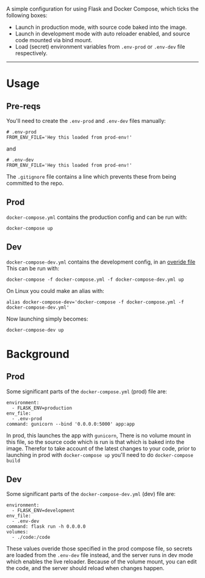 A simple configuration for using Flask and Docker Compose, which ticks the following boxes:

- Launch in production mode, with source code baked into the image.
- Launch in development mode with auto reloader enabled, and source code mounted via bind mount.
- Load (secret) environment variables from `.env-prod` or `.env-dev` file respectively.
---

Usage
=====

Pre-reqs
--------

You'll need to create the `.env-prod` and `.env-dev` files manually:

    # .env-prod
    FROM_ENV_FILE='Hey this loaded from prod-env!'

and

    # .env-dev
    FROM_ENV_FILE='Hey this loaded from prod-env!'

The `.gitignore` file contains a line which prevents these from being committed to the repo.

Prod
----

`docker-compose.yml` contains the production config and can be run with:

    docker-compose up

Dev
---

`docker-compose-dev.yml` contains the development config, in an [overide file](https://docs.docker.com/compose/extends/) This can be run with:

    docker-compose -f docker-compose.yml -f docker-compose-dev.yml up

On Linux you could make an alias with:

    alias docker-compose-dev='docker-compose -f docker-compose.yml -f docker-compose-dev.yml'

Now launching simply becomes:

    docker-compose-dev up

Background
==========

Prod 
----

Some significant parts of the `docker-compose.yml` (prod) file are:

    environment:
      - FLASK_ENV=production
    env_file:
      - .env-prod
    command: gunicorn --bind '0.0.0.0:5000' app:app

In prod, this launches the app with `gunicorn`,  There is no volume mount in this file, so the source code which is run is that which is baked into the image.  Therefor to take account of the latest changes to your code, prior to launching in prod with `docker-compose up` you'll need to do `docker-compose build`

Dev
---

Some significant parts of the `docker-compose-dev.yml` (dev) file are:

    environment:
      - FLASK_ENV=development
    env_file:
      - .env-dev
    command: flask run -h 0.0.0.0
    volumes:
      - ./code:/code

These values overide those specified in the prod compose file, so secrets are loaded from the `.env-dev` file instead, and the server runs in dev mode which enables the live reloader.  Because of the volume mount, you can edit the code, and the server should reload when changes happen.